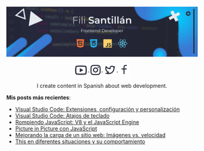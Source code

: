 ![Fili Santillán Github](./assets/cover-github.png)

<p align="center">
    <a href="https://www.youtube.com/user/fili06604" target="blank">
        <img align="center" src="./assets/youtube-icon.svg" alt="midudev" height="37px" width="37px" />
    </a>
    <a href="https://www.instagram.com/fili.santillan/" target="blank" style='margin-right:4px'>
        <img align="center" src="./assets/instagram-icon.svg" alt="midudev" height="32px" width="32px" />
    </a>
    <a href="https://twitter.com/FiliSantillan" target="blank">
        <img align="center" src="./assets/twitter-icon.svg" alt="midudev" height="32px" width="32px" />
    </a>
    <a href="https://www.facebook.com/FiliSantillan96" target="blank">
        <img align="center" src="./assets/facebook-icon.svg" alt="midudev" height="32px" width="32px" />
    </a>
</p>

<p align="center">I create content in Spanish about web development.</p>

**Mis posts más recientes**:

<ul>
        <li>
            <a href="https://filisantillan.com/blog/vscode-extensiones-configuracion/" target="_blank">Visual Studio Code: Extensiones, configuración y personalización</a>
        </li>
        <li>
            <a href="https://filisantillan.com/blog/vscode-atajos/" target="_blank">Visual Studio Code: Atajos de teclado</a>
        </li>
        <li>
            <a href="https://filisantillan.com/blog/js-engine/" target="_blank">Rompiendo JavaScript: V8 y el JavaScript Engine</a>
        </li>
        <li>
            <a href="https://filisantillan.com/blog/picture-in-picture/" target="_blank">Picture in Picture con JavaScript</a>
        </li>
        <li>
            <a href="https://filisantillan.com/blog/mejorando-la-carga-de-un-sitio-web-imagenes-vs-velocidad/" target="_blank">Mejorando la carga de un sitio web: Imágenes vs. velocidad</a>
        </li>
        <li>
            <a href="https://filisantillan.com/blog/this-en-diferentes-situaciones-y-su-comportamiento/" target="_blank">This en diferentes situaciones y su comportamiento</a>
        </li></ul>
